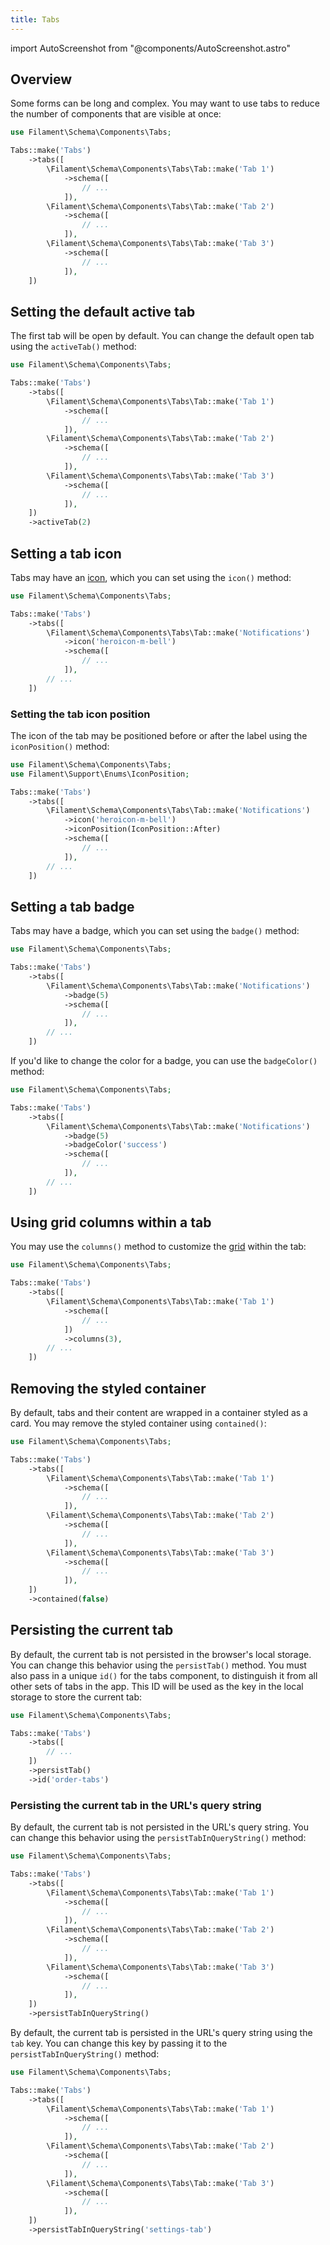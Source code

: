 ```yaml
---
title: Tabs
---
```

import AutoScreenshot from "@components/AutoScreenshot.astro"

## Overview

Some forms can be long and complex. You may want to use tabs to reduce the number of components that are visible at once:

```php
use Filament\Schema\Components\Tabs;

Tabs::make('Tabs')
    ->tabs([
        \Filament\Schema\Components\Tabs\Tab::make('Tab 1')
            ->schema([
                // ...
            ]),
        \Filament\Schema\Components\Tabs\Tab::make('Tab 2')
            ->schema([
                // ...
            ]),
        \Filament\Schema\Components\Tabs\Tab::make('Tab 3')
            ->schema([
                // ...
            ]),
    ])
```

<AutoScreenshot name="forms/layout/tabs/simple" alt="Tabs" version="3.x" />

## Setting the default active tab

The first tab will be open by default. You can change the default open tab using the `activeTab()` method:

```php
use Filament\Schema\Components\Tabs;

Tabs::make('Tabs')
    ->tabs([
        \Filament\Schema\Components\Tabs\Tab::make('Tab 1')
            ->schema([
                // ...
            ]),
        \Filament\Schema\Components\Tabs\Tab::make('Tab 2')
            ->schema([
                // ...
            ]),
        \Filament\Schema\Components\Tabs\Tab::make('Tab 3')
            ->schema([
                // ...
            ]),
    ])
    ->activeTab(2)
```

## Setting a tab icon

Tabs may have an [icon](../../styling/icons), which you can set using the `icon()` method:

```php
use Filament\Schema\Components\Tabs;

Tabs::make('Tabs')
    ->tabs([
        \Filament\Schema\Components\Tabs\Tab::make('Notifications')
            ->icon('heroicon-m-bell')
            ->schema([
                // ...
            ]),
        // ...
    ])
```

<AutoScreenshot name="forms/layout/tabs/icons" alt="Tabs with icons" version="3.x" />

### Setting the tab icon position

The icon of the tab may be positioned before or after the label using the `iconPosition()` method:

```php
use Filament\Schema\Components\Tabs;
use Filament\Support\Enums\IconPosition;

Tabs::make('Tabs')
    ->tabs([
        \Filament\Schema\Components\Tabs\Tab::make('Notifications')
            ->icon('heroicon-m-bell')
            ->iconPosition(IconPosition::After)
            ->schema([
                // ...
            ]),
        // ...
    ])
```

<AutoScreenshot name="forms/layout/tabs/icons-after" alt="Tabs with icons after their labels" version="3.x" />

## Setting a tab badge

Tabs may have a badge, which you can set using the `badge()` method:

```php
use Filament\Schema\Components\Tabs;

Tabs::make('Tabs')
    ->tabs([
        \Filament\Schema\Components\Tabs\Tab::make('Notifications')
            ->badge(5)
            ->schema([
                // ...
            ]),
        // ...
    ])
```

<AutoScreenshot name="forms/layout/tabs/badges" alt="Tabs with badges" version="3.x" />

If you'd like to change the color for a badge, you can use the `badgeColor()` method:

```php
use Filament\Schema\Components\Tabs;

Tabs::make('Tabs')
    ->tabs([
        \Filament\Schema\Components\Tabs\Tab::make('Notifications')
            ->badge(5)
            ->badgeColor('success')
            ->schema([
                // ...
            ]),
        // ...
    ])
```

## Using grid columns within a tab

You may use the `columns()` method to customize the [grid](grid) within the tab:

```php
use Filament\Schema\Components\Tabs;

Tabs::make('Tabs')
    ->tabs([
        \Filament\Schema\Components\Tabs\Tab::make('Tab 1')
            ->schema([
                // ...
            ])
            ->columns(3),
        // ...
    ])
```

## Removing the styled container

By default, tabs and their content are wrapped in a container styled as a card. You may remove the styled container using `contained()`:

```php
use Filament\Schema\Components\Tabs;

Tabs::make('Tabs')
    ->tabs([
        \Filament\Schema\Components\Tabs\Tab::make('Tab 1')
            ->schema([
                // ...
            ]),
        \Filament\Schema\Components\Tabs\Tab::make('Tab 2')
            ->schema([
                // ...
            ]),
        \Filament\Schema\Components\Tabs\Tab::make('Tab 3')
            ->schema([
                // ...
            ]),
    ])
    ->contained(false)
```

## Persisting the current tab

By default, the current tab is not persisted in the browser's local storage. You can change this behavior using the `persistTab()` method. You must also pass in a unique `id()` for the tabs component, to distinguish it from all other sets of tabs in the app. This ID will be used as the key in the local storage to store the current tab:

```php
use Filament\Schema\Components\Tabs;

Tabs::make('Tabs')
    ->tabs([
        // ...
    ])
    ->persistTab()
    ->id('order-tabs')
```

### Persisting the current tab in the URL's query string

By default, the current tab is not persisted in the URL's query string. You can change this behavior using the `persistTabInQueryString()` method:

```php
use Filament\Schema\Components\Tabs;

Tabs::make('Tabs')
    ->tabs([
        \Filament\Schema\Components\Tabs\Tab::make('Tab 1')
            ->schema([
                // ...
            ]),
        \Filament\Schema\Components\Tabs\Tab::make('Tab 2')
            ->schema([
                // ...
            ]),
        \Filament\Schema\Components\Tabs\Tab::make('Tab 3')
            ->schema([
                // ...
            ]),
    ])
    ->persistTabInQueryString()
```

By default, the current tab is persisted in the URL's query string using the `tab` key. You can change this key by passing it to the `persistTabInQueryString()` method:

```php
use Filament\Schema\Components\Tabs;

Tabs::make('Tabs')
    ->tabs([
        \Filament\Schema\Components\Tabs\Tab::make('Tab 1')
            ->schema([
                // ...
            ]),
        \Filament\Schema\Components\Tabs\Tab::make('Tab 2')
            ->schema([
                // ...
            ]),
        \Filament\Schema\Components\Tabs\Tab::make('Tab 3')
            ->schema([
                // ...
            ]),
    ])
    ->persistTabInQueryString('settings-tab')
```

